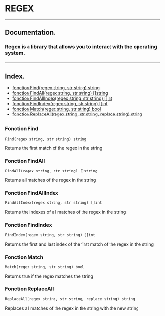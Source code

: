 # REGEX

***
##  Documentation.
### Regex is a library that allows you to interact with the operating system.
###

***
## Index.

* [fonction Find(regex string, str string) string](#fonction-find)
* [fonction FindAll(regex string, str string) []string](#fonction-findall)
* [fonction FindAllIndex(regex string, str string) []int](#fonction-findallindex)
* [fonction FindIndex(regex string, str string) []int](#fonction-findindex)
* [fonction Match(regex string, str string) bool](#fonction-match)
* [fonction ReplaceAll(regex string, str string, replace string) string](#fonction-replaceall)
##
### Fonction Find
```
Find(regex string, str string) string
```
Returns the first match of the regex in the string
### Fonction FindAll
```
FindAll(regex string, str string) []string
```
Returns all matches of the regex in the string
### Fonction FindAllIndex
```
FindAllIndex(regex string, str string) []int
```
Returns the indexes of all matches of the regex in the string
### Fonction FindIndex
```
FindIndex(regex string, str string) []int
```
Returns the first and last index of the first match of the regex in the string
### Fonction Match
```
Match(regex string, str string) bool
```
Returns true if the regex matches the string
### Fonction ReplaceAll
```
ReplaceAll(regex string, str string, replace string) string
```
Replaces all matches of the regex in the string with the new string
##